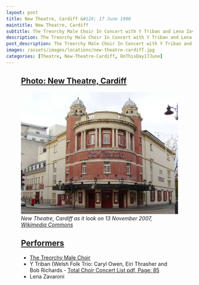 ```yaml
---
layout: post
title: New Theatre, Cardiff &#124; 17 June 1980
maintitle: New Theatre, Cardiff
subtitle: The Treorchy Male Choir In Concert with Y Triban and Lena Zavaroni.
description: The Treorchy Male Choir In Concert with Y Triban and Lena Zavaroni.
post_description: The Treorchy Male Choir In Concert with Y Triban and Lena Zavaroni.
images: /assets/images/locations/new-theatre-cardiff.jpg
categories: [Theatre, New-Theatre-Cardiff, OnThisDay17June]
---
```


<figure class="fig1">
<div class="CardLayout CardLayout-Height1">
<div class="CardItem"><h2 id="infobox1" class="infobox"><a href="#infobox1">Photo: New Theatre, Cardiff</a></h2></div>
<div class="CardItem split">
<a href="/assets/images/locations/new-theatre-cardiff.jpg"><img src="/assets/images/locations/new-theatre-cardiff.jpg" class="full-width zoom-in"></a>
<cite>New Theatre, Cardiff as it look on 13 November 2007,  <a class="external-link" href="https://commons.wikimedia.org/wiki/File:New_Theatre_Cardiff.jpg">Wikimedia Commons</a></cite>
</div>
</div>
</figure>

<figure class="fig2">
<div class="CardLayout CardLayout-Height1">
<div class="CardItem"><h2 id="infobox1" class="infobox"><a href="#infobox1">Performers</a></h2></div>
<div class="CardItem split">
<ul>
<li><a class="external-link" href="https://treorchymalechoir.com/index.php/history-main/the-landmarks/1980-1999">The Treorchy Male Choir</a></li>
<li>Y Triban (Welsh Folk Trio: Caryl Owen, Eiri Thrasher and Bob Richards - <a href="/assets/pdf/Total-Choir-Concert-List---Website.pdf#page=85">Total Choir Concert List pdf, Page: 85</a></li>
<li>Lena Zavaroni</li>
</ul>
</div>
</div>
</figure>

<style>
.CardLayout-Height1 {height: 437.66px;}
@media screen and (orientation:portrait) {.CardLayout-Height1, .CardLayout-Height2 {height: unset;}}
</style>

